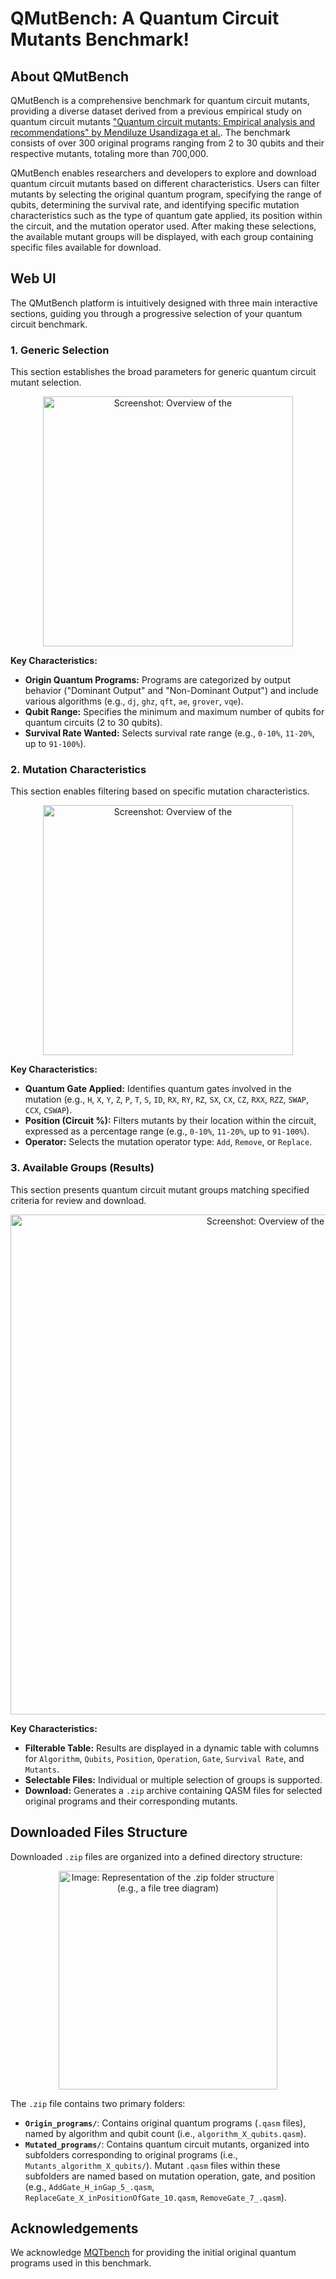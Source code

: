 # QMutBench: A Quantum Circuit Mutants Benchmark!

## About QMutBench

QMutBench is a comprehensive benchmark for quantum circuit mutants, providing a diverse dataset derived from a previous empirical study on quantum circuit mutants ["Quantum circuit mutants: Empirical analysis and recommendations" by Mendiluze Usandizaga et al.](https://link.springer.com/article/10.1007/s10664-025-10643-z). The benchmark consists of over 300 original programs ranging from 2 to 30 qubits and their respective mutants, totaling more than 700,000.

QMutBench enables researchers and developers to explore and download quantum circuit mutants based on different characteristics. Users can filter mutants by selecting the original quantum program, specifying the range of qubits, determining the survival rate, and identifying specific mutation characteristics such as the type of quantum gate applied, its position within the circuit, and the mutation operator used. After making these selections, the available mutant groups will be displayed, with each group containing specific files available for download.

## Web UI

The QMutBench platform is intuitively designed with three main interactive sections, guiding you through a progressive selection of your quantum circuit benchmark.

### 1. Generic Selection

This section establishes the broad parameters for generic quantum circuit mutant selection.

<div align="center">
    <img src="images\GenericSelection.png" alt="Screenshot: Overview of the "Generic Selection" section, highlighting program origin, qubit range, and survival rate filters" width="400">
</div>

**Key Characteristics:**

* **Origin Quantum Programs:** Programs are categorized by output behavior ("Dominant Output" and "Non-Dominant Output") and include various algorithms (e.g., `dj`, `ghz`, `qft`, `ae`, `grover`, `vqe`).
* **Qubit Range:** Specifies the minimum and maximum number of qubits for quantum circuits (2 to 30 qubits).
* **Survival Rate Wanted:** Selects survival rate range (e.g., `0-10%`, `11-20%`, up to `91-100%`).

### 2. Mutation Characteristics

This section enables filtering based on specific mutation characteristics.

<div align="center">
    <img src="images\MutationCharacteristics.png" alt="Screenshot: Overview of the "Mutation Characteristics" section, showing quantum gates, position, and operator filters" width="400">
</div>

**Key Characteristics:**

* **Quantum Gate Applied:** Identifies quantum gates involved in the mutation (e.g., `H`, `X`, `Y`, `Z`, `P`, `T`, `S`, `ID`, `RX`, `RY`, `RZ`, `SX`, `CX`, `CZ`, `RXX`, `RZZ`, `SWAP`, `CCX`, `CSWAP`).
* **Position (Circuit %):** Filters mutants by their location within the circuit, expressed as a percentage range (e.g., `0-10%`, `11-20%`, up to `91-100%`).
* **Operator:** Selects the mutation operator type: `Add`, `Remove`, or `Replace`.

### 3. Available Groups (Results)

This section presents quantum circuit mutant groups matching specified criteria for review and download.

<div align="center">
    <img src="images\AvailableGroups.png" alt="Screenshot: Overview of the "Available Groups" section, focusing on the results table and download button" width="800">
</div>

**Key Characteristics:**

* **Filterable Table:** Results are displayed in a dynamic table with columns for `Algorithm`, `Qubits`, `Position`, `Operation`, `Gate`, `Survival Rate`, and `Mutants`.
* **Selectable Files:** Individual or multiple selection of groups is supported.
* **Download:** Generates a `.zip` archive containing QASM files for selected original programs and their corresponding mutants.

## Downloaded Files Structure

Downloaded `.zip` files are organized into a defined directory structure:

<div align="center">
    <img src="images\FolderTree.png" alt="Image: Representation of the .zip folder structure (e.g., a file tree diagram)" width="350">
</div>

The `.zip` file contains two primary folders:

* **`Origin_programs/`**: Contains original quantum programs (`.qasm` files), named by algorithm and qubit count (i.e., `algorithm_X_qubits.qasm`).
* **`Mutated_programs/`**: Contains quantum circuit mutants, organized into subfolders corresponding to original programs (i.e., `Mutants_algorithm_X_qubits/`). Mutant `.qasm` files within these subfolders are named based on mutation operation, gate, and position (e.g., `AddGate_H_inGap_5_.qasm`, `ReplaceGate_X_inPositionOfGate_10.qasm`, `RemoveGate_7_.qasm`).

## Acknowledgements

We acknowledge [MQTbench](https://www.cda.cit.tum.de/mqtbench/) for providing the initial original quantum programs used in this benchmark.
